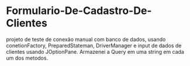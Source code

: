 # Formulario-De-Cadastro-De-Clientes
projeto de teste de conexão manual com banco de dados, usando conetionFactory, PreparedStateman, DriverManager e input de dados de clientes usando JOptionPane. Armazenei a Query em uma string em cada um dos metodos.
